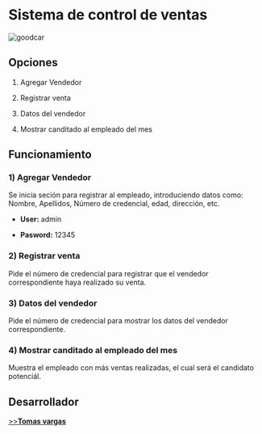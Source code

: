 # Sistema de control de ventas

<image src="image/goodcar.jpg" alt="goodcar">


## Opciones


1. Agregar Vendedor

2. Registrar venta

3. Datos del vendedor

4. Mostrar canditado al empleado del mes



## Funcionamiento


### 1) Agregar Vendedor


Se inicia seción para registrar al empleado, introduciendo datos como: Nombre, Apellidos, Número de credencial, edad, dirección, etc.


* **User:** admin

  
* **Pasword:** 12345


### 2) Registrar venta


Pide el número de credencial para registrar que el vendedor correspondiente haya realizado su venta.


### 3) Datos del vendedor


Pide el número de credencial para mostrar los datos del vendedor correspondiente.



### 4) Mostrar canditado al empleado del mes


Muestra el empleado con más ventas realizadas, el cual será el candidato potenciál.


## Desarrollador


<a href="https://github.com/Tomvargas">>>**Tomas vargas**</a>

